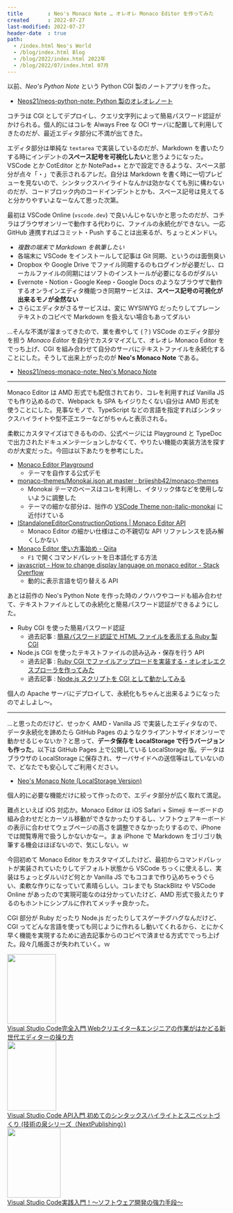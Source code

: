 ```yaml
---
title        : Neo's Monaco Note … オレオレ Monaco Editor を作ってみた
created      : 2022-07-27
last-modified: 2022-07-27
header-date  : true
path:
  - /index.html Neo's World
  - /blog/index.html Blog
  - /blog/2022/index.html 2022年
  - /blog/2022/07/index.html 07月
---
```


以前、*Neo's Python Note* という Python CGI 製のノートアプリを作った。

- [Neos21/neos-python-note: Python 製のオレオレノート](https://github.com/Neos21/neos-python-note)

コチラは CGI としてデプロイし、クエリ文字列によって簡易パスワード認証がかけられる。個人的にはコレを Always Free な OCI サーバに配置して利用してきたのだが、最近エディタ部分に不満が出てきた。

エディタ部分は単純な `textarea` で実装しているのだが、Markdown を書いたりする時にインデントの**スペース記号を可視化したい**と思うようになった。VSCode とか CotEditor とか NotePad++ とかで設定できるような、スペース部分が点々「・」で表示されるアレだ。自分は Markdown を書く時に一切プレビューを見ないので、シンタックスハイライトなんかは効かなくても別に構わないのだが、コードブロック内のコードインデントとかも、スペース記号は見えてると分かりやすいよなーなんて思った次第。

最初は VSCode Online (`vscode.dev`) で良いんじゃないかと思ったのだが、コチラはブラウザオンリーで動作する代わりに、ファイルの永続化ができない。一応 GitHub 連携すればコミット・Push することは出来るが、ちょっとメンドい。

- *複数の端末で Markdown を執筆したい*
- 各端末に VSCode をインストールして記事は Git 同期、というのは面倒臭い
- Dropbox や Google Drive でファイル同期するのもログインが必要だし、ローカルファイルの同期にはソフトのインストールが必要になるのがダルい
- Evernote・Notion・Google Keep・Google Docs のようなブラウザで動作するオンラインエディタ機能つき同期サービスは、**スペース記号の可視化が出来るモノが全然ない**
- さらにエディタがさるサービスは、変に WYSIWYG だったりしてプレーンテキストのコピペで Markdown を扱えない場合もあってダルい

…そんな不満が溜まってきたので、業を煮やして (？) VSCode のエディタ部分を担う *Monaco Editor* を自分でカスタマイズして、オレオレ Monaco Editor をでっち上げ、CGI を組み合わせて自分のサーバにテキストファイルを永続化することにした。そうして出来上がったのが **Neo's Monaco Note** である。

- [Neos21/neos-monaco-note: Neo's Monaco Note](https://github.com/Neos21/neos-monaco-note)

---

Monaco Editor は AMD 形式でも配信されており、コレを利用すれば Vanilla JS でも作り込めるので、Webpack も SPA もイジりたくない自分は AMD 形式を使うことにした。見事なモノで、TypeScript などの言語を指定すればシンタックスハイライトや型不正エラーなどがちゃんと表示される。

柔軟にカスタマイズはできるものの、公式ページには Playground と TypeDoc で出力されたドキュメンテーションしかなくて、やりたい機能の実装方法を探すのが大変だった。今回は以下あたりを参考にした。

- [Monaco Editor Playground](https://microsoft.github.io/monaco-editor/playground.html#customizing-the-appearence-exposed-colors)
  - テーマを自作する公式デモ
- [monaco-themes/Monokai.json at master · brijeshb42/monaco-themes](https://github.com/brijeshb42/monaco-themes/blob/master/themes/Monokai.json)
  - Monokai テーマのベースはコレを利用し、イタリック体などを使用しないように調整した
  - テーマの細かな部分は、拙作の [VSCode Theme non-italic-monokai](https://marketplace.visualstudio.com/items?itemName=Neos21.non-italic-monokai) に近付けている
- [IStandaloneEditorConstructionOptions | Monaco Editor API](https://microsoft.github.io/monaco-editor/api/interfaces/monaco.editor.IStandaloneEditorConstructionOptions.html)
  - Monaco Editor の細かい仕様はこの不親切な API リファレンスを読み解くしかない
- [Monaco Editor 使い方事始め - Qiita](https://qiita.com/lumis/items/311b8c39d61312957195)
  - `F1` で開くコマンドパレットを日本語化する方法
- [javascript - How to change display language on monaco editor - Stack Overflow](https://stackoverflow.com/questions/56840298/how-to-change-display-language-on-monaco-editor)
  - 動的に表示言語を切り替える API

あとは前作の Neo's Python Note を作った時のノウハウやコードも組み合わせて、テキストファイルとしての永続化と簡易パスワード認証ができるようにした。

- Ruby CGI を使った簡易パスワード認証
  - 過去記事 : [簡易パスワード認証で HTML ファイルを表示する Ruby 製 CGI](/blog/2020/06/11-01.html)
- Node.js CGI を使ったテキストファイルの読み込み・保存を行う API
  - 過去記事 : [Ruby CGI でファイルアップロードを実装する・オレオレエクスプローラを作ってみた](/blog/2021/03/25-01.html)
  - 過去記事 : [Node.js スクリプトを CGI として動かしてみる](/blog/2020/09/11-01.html)

個人の Apache サーバにデプロイして、永続化もちゃんと出来るようになったのでよしよし～。

---

…と思ったのだけど、せっかく AMD・Vanilla JS で実装したエディタなので、データ永続化を諦めたら GitHub Pages のようなクライアントサイドオンリーで動かせるじゃないか？と思って、**データ保存を LocalStorage で行うバージョンも作った**。以下は GitHub Pages 上で公開している LocalStorage 版。データはブラウザの LocalStorage に保存され、サーバサイドへの送信等はしていないので、どなたでも安心してご利用ください。

- [Neo's Monaco Note (LocalStorage Version)](https://neos21.github.io/neos-monaco-note/)

個人的に必要な機能だけに絞って作ったので、エディタ部分が広く取れて満足。

難点といえば iOS 対応か。Monaco Editor は iOS Safari + Simeji キーボードの組み合わせだとカーソル移動ができなかったりするし、ソフトウェアキーボードの表示に合わせてウェブページの高さを調整できなかったりするので、iPhone では閲覧専用で扱うしかないかなー。まぁ iPhone で Markdown をゴリゴリ執筆する機会はほぼないので、気にしない。ｗ

今回初めて Monaco Editor をカスタマイズしたけど、最初からコマンドパレットが実装されていたりしてデフォルト状態から VSCode ちっくに使えるし、実装はちょっとダルいけど何とか Vanilla JS でもココまで作り込めちゃうぐらい、柔軟な作りになっていて素晴らしい。コレまでも StackBlitz や VSCode Online があったので実現可能なのは分かっていたけど、AMD 形式で扱えたりするのもホントにシンプルに作れてメッチャ良かった。

CGI 部分が Ruby だったり Node.js だったりしてスゲーチグハグなんだけど、CGI ってどんな言語を使っても同じように作れるし動いてくれるから、とにかく早く機能を実現するために過去記事からのコピペで済ませる方式ででっち上げた。段々几帳面さが失われていく。ｗ

<div class="ad-amazon">
  <div class="ad-amazon-image">
    <a href="https://www.amazon.co.jp/dp/B09TDNXKL4?tag=neos21-22&amp;linkCode=osi&amp;th=1&amp;psc=1">
      <img src="https://m.media-amazon.com/images/I/512efZlVCaL._SL160_.jpg" width="112" height="160">
    </a>
  </div>
  <div class="ad-amazon-info">
    <div class="ad-amazon-title">
      <a href="https://www.amazon.co.jp/dp/B09TDNXKL4?tag=neos21-22&amp;linkCode=osi&amp;th=1&amp;psc=1">Visual Studio Code完全入門 Webクリエイター&amp;エンジニアの作業がはかどる新世代エディターの操り方</a>
    </div>
  </div>
</div>

<div class="ad-amazon">
  <div class="ad-amazon-image">
    <a href="https://www.amazon.co.jp/dp/B0B316HNW4?tag=neos21-22&amp;linkCode=osi&amp;th=1&amp;psc=1">
      <img src="https://m.media-amazon.com/images/I/41HtILGUBEL._SL160_.jpg" width="113" height="160">
    </a>
  </div>
  <div class="ad-amazon-info">
    <div class="ad-amazon-title">
      <a href="https://www.amazon.co.jp/dp/B0B316HNW4?tag=neos21-22&amp;linkCode=osi&amp;th=1&amp;psc=1">Visual Studio Code API入門 初めてのシンタックスハイライトとスニペットづくり (技術の泉シリーズ（NextPublishing）)</a>
    </div>
  </div>
</div>

<div class="ad-amazon">
  <div class="ad-amazon-image">
    <a href="https://www.amazon.co.jp/dp/B09Y1HMBGK?tag=neos21-22&amp;linkCode=osi&amp;th=1&amp;psc=1">
      <img src="https://m.media-amazon.com/images/I/51Ea7UTL1oL._SL160_.jpg" width="123" height="160">
    </a>
  </div>
  <div class="ad-amazon-info">
    <div class="ad-amazon-title">
      <a href="https://www.amazon.co.jp/dp/B09Y1HMBGK?tag=neos21-22&amp;linkCode=osi&amp;th=1&amp;psc=1">Visual Studio Code実践入門！～ソフトウェア開発の強力手段～</a>
    </div>
  </div>
</div>
